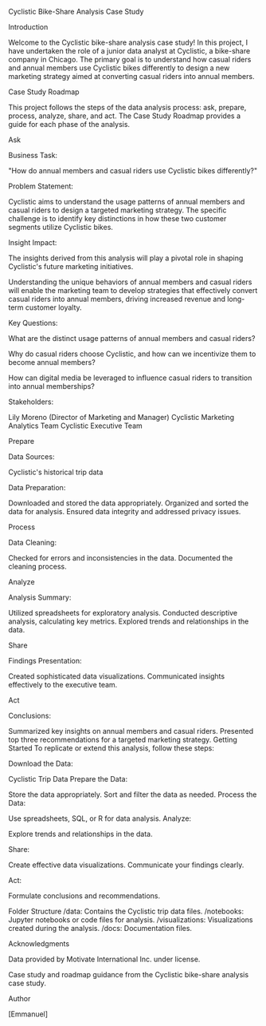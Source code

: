 Cyclistic Bike-Share Analysis Case Study

Introduction


Welcome to the Cyclistic bike-share analysis case study! In this project, I have undertaken the role of a junior data analyst at Cyclistic, a bike-share company in Chicago. The primary goal is to understand how casual riders and annual members use Cyclistic bikes differently to design a new marketing strategy aimed at converting casual riders into annual members.

Case Study Roadmap

This project follows the steps of the data analysis process: ask, prepare, process, analyze, share, and act. The Case Study Roadmap provides a guide for each phase of the analysis.

Ask

Business Task:

"How do annual members and casual riders use Cyclistic bikes differently?"

Problem Statement:

Cyclistic aims to understand the usage patterns of annual members and casual riders to design a targeted marketing strategy. The specific challenge is to identify key distinctions in how these two customer segments utilize Cyclistic bikes.

Insight Impact:

The insights derived from this analysis will play a pivotal role in shaping Cyclistic's future marketing initiatives.

Understanding the unique behaviors of annual members and casual riders will enable the marketing team to develop strategies that effectively convert casual riders into annual members, driving increased revenue and long-term customer loyalty.

Key Questions:

What are the distinct usage patterns of annual members and casual riders?

Why do casual riders choose Cyclistic, and how can we incentivize them to become annual members?

How can digital media be leveraged to influence casual riders to transition into annual memberships?


Stakeholders:

Lily Moreno (Director of Marketing and Manager)
Cyclistic Marketing Analytics Team
Cyclistic Executive Team

Prepare

Data Sources:

Cyclistic's historical trip data


Data Preparation:

Downloaded and stored the data appropriately.
Organized and sorted the data for analysis.
Ensured data integrity and addressed privacy issues.

Process

Data Cleaning:

Checked for errors and inconsistencies in the data.
Documented the cleaning process.

Analyze

Analysis Summary:


Utilized spreadsheets for exploratory analysis.
Conducted descriptive analysis, calculating key metrics.
Explored trends and relationships in the data.


Share

Findings Presentation:

Created sophisticated data visualizations.
Communicated insights effectively to the executive team.


Act

Conclusions:

Summarized key insights on annual members and casual riders.
Presented top three recommendations for a targeted marketing strategy.
Getting Started
To replicate or extend this analysis, follow these steps:

Download the Data:

Cyclistic Trip Data
Prepare the Data:

Store the data appropriately.
Sort and filter the data as needed.
Process the Data:

Use spreadsheets, SQL, or R for data analysis.
Analyze:

Explore trends and relationships in the data.


Share:

Create effective data visualizations.
Communicate your findings clearly.


Act:

Formulate conclusions and recommendations.


Folder Structure
/data: Contains the Cyclistic trip data files.
/notebooks: Jupyter notebooks or code files for analysis.
/visualizations: Visualizations created during the analysis.
/docs: Documentation files.


Acknowledgments


Data provided by Motivate International Inc. under license.


Case study and roadmap guidance from the Cyclistic bike-share analysis case study.


Author

[Emmanuel]
